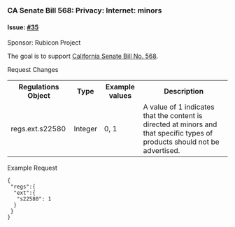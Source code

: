 ### CA Senate Bill 568: Privacy: Internet: minors

#### Issue: [#35](https://github.com/InteractiveAdvertisingBureau/openrtb/issues/35)

Sponsor: Rubicon Project

The goal is to support [California Senate Bill No. 568](http://leginfo.legislature.ca.gov/faces/billNavClient.xhtml?bill_id=201320140SB568).

Request Changes

<table>
 <tr>
  <th>Regulations Object</th>
  <th>Type</th>
  <th>Example values</th>
  <th>Description</th>
 </tr>
 <tr>
  <td>regs.ext.s22580</td>
  <td>Integer</td>
  <td>0, 1</td>
  <td>A value of 1 indicates that the content is directed at minors and that specific types of products should not be advertised.</td>
 </tr>
</table>

Example Request

```
{
 "regs":{
  "ext":{
   "s22580": 1
  }
 }
}
```